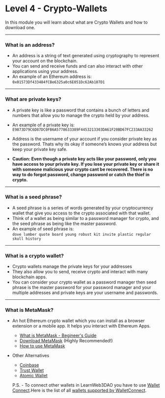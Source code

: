 # Level 4 - Crypto-Wallets

In this module you will learn about what are Crypto Wallets and how to download one. <br>

---

### What is an address?

- An address is a string of text generated using cryptography to represent your account on the blockchain.
- You can send and receive funds and can also interact with other applications using your address.
- An example of an Ethereum address is: `0x01573Df433484fCBe6325a0c6E051Dc62Ab107D1`

---

### What are private keys?

- A private key is like a password that contains a bunch of letters and numbers that allow you to manage the crypto held by your address.
- An example of a private key is: `E9873D79C6D87DC0FB6A5778633389F4453213303DA61F20BD67FC233AA33262`
- Address is the username of your account if you consider private key as the password. Thats why its okay if someone’s knows your address but keep your private key safe.

- <b> Caution: Even though a private key acts like your password, only you have access to your private key. If you lose your private key or share it with someone malicious your crypto cant be recovered. There is no way to do forgot password, change password or catch the thief in crypto. </b>

---

### What is a seed phrase?

- A seed phrase is a series of words generated by your cryptocurrency wallet that give you access to the crypto associated with that wallet.
- Think of a wallet as being similar to a password manager for crypto, and the seed phrase as being like the master password.
- An example of seed phrase is: <br>
  `dove lumber quote board young robust kit invite plastic regular skull history`

---

### What is a crypto wallet?

- Crypto wallets manage the private keys for your addresses
- They also allow you to send, receive crypto and interact with many blockchain apps.
- You can consider your crypto wallet as a password manager then seed phrase is the master password for your password manager and your multiple addresses and private keys are your username and passwords.

---

### What is MetaMask?

- An hot Ethereum crypto wallet which you can install as a browser extension or a mobile app. It helps you interact with Ethereum Apps.
  - [What is MetaMask - Begineer's Guide](https://medium.com/@decryptmedia/metamask-the-beginners-guide-6111143f2581)
  - [Download MetaMask](https://metamask.io/download.html) (Highly Recommended!)
  - [How to use MetaMask](https://www.youtube.com/watch?v=yWfZnjkhhhg)

- Other Alternatives 
  - [Coinbase](https://www.coinbase.com/wallet)
  - [Trust Wallet](https://trustwallet.com/)
  - [Atomic Wallet](https://atomicwallet.io/)
    
   P.S. - To connect other wallets in LearnWeb3DAO you have to use [Wallet Connect](https://walletconnect.com/).Here is the list of all [wallets supported by WalletConnect](https://walletconnect.com/registry/wallets).
